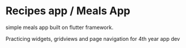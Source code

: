 # Recipes app / Meals App

simple meals app built on flutter framework.

Practicing widgets, gridviews and page navigation for 4th year app dev

